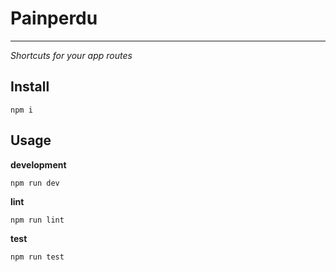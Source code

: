 # Painperdu
---
*Shortcuts for your app routes*

## Install
```
npm i 
```

## Usage
**development**
```
npm run dev
```

**lint**
```
npm run lint
```

**test**
```
npm run test
```